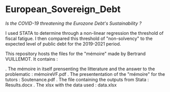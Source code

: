 # European_Sovereign_Debt

_Is the COVID-19 threatening the Eurozone Debt's Sustainability ?_

I used STATA to determine through a non-linear regression the threshold of fiscal fatigue. I then compared this threshold of "non-solvency" to the expected level of public debt for the 2019-2021 period.

This repository hosts the files for the "mémoire" made by Bertrand VUILLEMOT. It contains :

. The mémoire in itself prensenting the litterature and the answer to the problematic : mémoireVF.pdf
. The presententation of the "mémoire" for the tutors : Soutenance.pdf
. The file containing the outputs from Stata : Results.docx
. The xlsx with the data used : data.xlsx
